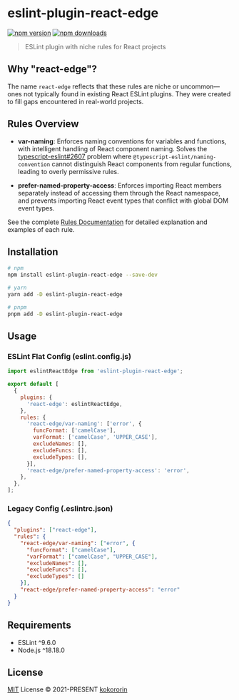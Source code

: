 # eslint-plugin-react-edge

[![npm version][npm-version-src]][npm-version-href]
[![npm downloads][npm-downloads-src]][npm-downloads-href]

> ESLint plugin with niche rules for React projects

## Why "react-edge"?

The name `react-edge` reflects that these rules are niche or uncommon—ones not typically found in existing React ESLint plugins. They were created to fill gaps encountered in real-world projects.

## Rules Overview

- **var-naming**: Enforces naming conventions for variables and functions, with intelligent handling of React component naming. Solves the [typescript-eslint#2607](https://github.com/typescript-eslint/typescript-eslint/issues/2607) problem where `@typescript-eslint/naming-convention` cannot distinguish React components from regular functions, leading to overly permissive rules.

- **prefer-named-property-access**: Enforces importing React members separately instead of accessing them through the React namespace, and prevents importing React event types that conflict with global DOM event types.

See the complete [Rules Documentation](./src/rules) for detailed explanation and examples of each rule.

## Installation

```bash
# npm
npm install eslint-plugin-react-edge --save-dev

# yarn
yarn add -D eslint-plugin-react-edge

# pnpm
pnpm add -D eslint-plugin-react-edge
```

## Usage

### ESLint Flat Config (eslint.config.js)

```js
import eslintReactEdge from 'eslint-plugin-react-edge';

export default [
  {
    plugins: {
      'react-edge': eslintReactEdge,
    },
    rules: {
      'react-edge/var-naming': ['error', {
        funcFormat: ['camelCase'],
        varFormat: ['camelCase', 'UPPER_CASE'],
        excludeNames: [],
        excludeFuncs: [],
        excludeTypes: [],
      }],
      'react-edge/prefer-named-property-access': 'error',
    },
  },
];
```

### Legacy Config (.eslintrc.json)

```json
{
  "plugins": ["react-edge"],
  "rules": {
    "react-edge/var-naming": ["error", {
      "funcFormat": ["camelCase"],
      "varFormat": ["camelCase", "UPPER_CASE"],
      "excludeNames": [],
      "excludeFuncs": [],
      "excludeTypes": []
    }],
    "react-edge/prefer-named-property-access": "error"
  }
}
```

## Requirements

- ESLint ^9.6.0
- Node.js ^18.18.0

## License

[MIT](./LICENSE) License © 2021-PRESENT [kokororin](https://github.com/kokororin)

[npm-version-src]: https://img.shields.io/npm/v/eslint-plugin-react-edge?style=flat&colorA=18181B&colorB=28CF8D
[npm-version-href]: https://npmjs.com/package/eslint-plugin-react-edge
[npm-downloads-src]: https://img.shields.io/npm/dm/eslint-plugin-react-edge?style=flat&colorA=18181B&colorB=28CF8D
[npm-downloads-href]: https://npmjs.com/package/eslint-plugin-react-edge
